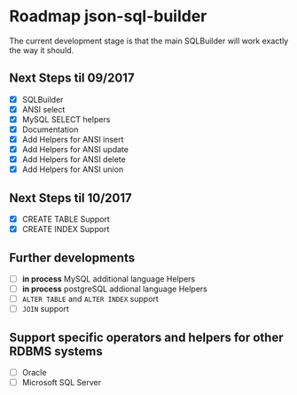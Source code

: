 # Roadmap json-sql-builder

The current development stage is that the main SQLBuilder will work exactly the way it should.

## Next Steps til 09/2017

- [x] SQLBuilder
- [x] ANSI select
- [x] MySQL SELECT helpers
- [x] Documentation
- [x] Add Helpers for ANSI insert
- [x] Add Helpers for ANSI update
- [x] Add Helpers for ANSI delete
- [x] Add Helpers for ANSI union

## Next Steps til 10/2017

- [x] CREATE TABLE Support
- [x] CREATE INDEX Support

## Further developments
- [ ] **in process** MySQL additional language Helpers
- [ ] **in process** postgreSQL addional language Helpers
- [ ] `ALTER TABLE` and `ALTER INDEX` support
- [ ] `JOIN` support

## Support specific operators and helpers for other RDBMS systems
- [ ] Oracle
- [ ] Microsoft SQL Server
